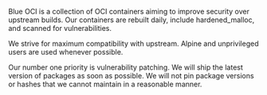 Blue OCI is a collection of OCI containers aiming to improve security over upstream builds. Our containers are rebuilt daily, include hardened_malloc, and scanned for vulnerabilities.

We strive for maximum compatibility with upstream. Alpine and unprivileged users are used whenever possible.

Our number one priority is vulnerability patching. We will ship the latest version of packages as soon as possible. We will not pin package versions or hashes that we cannot maintain in a reasonable manner.
